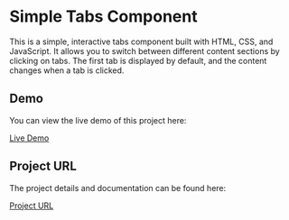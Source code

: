 # Simple Tabs Component

This is a simple, interactive tabs component built with HTML, CSS, and JavaScript. It allows you to switch between different content sections by clicking on tabs. The first tab is displayed by default, and the content changes when a tab is clicked.

## Demo

You can view the live demo of this project here:

[Live Demo](https://farrukh-ali-khan.github.io/roadmap-tabs/)

## Project URL

The project details and documentation can be found here:

[Project URL](https://roadmap.sh/projects/simple-tabs)
